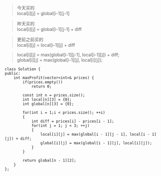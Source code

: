 >今天买的  
local[i][j] = global[i-1][j-1]

>昨天买的   
local[i][j] = global[i-1][j-1] + diff

>更前之前买的  
local[i][j] = local[i-1][j] + diff  

>local[i][j] = max(global[i-1][j-1], local[i-1][j]) + diff;  
global[i][j] = max(global[i-1][j], local[i][j]);


```
class Solution {
public:
    int maxProfit(vector<int>& prices) {
    	if(prices.empty())
    		return 0;

    	const int n = prices.size();
    	int local[n][3] = {0};
    	int global[n][3] = {0};

    	for(int i = 1;i < prices.size(); ++i)
    	{
    		int diff = prices[i] - prices[i - 1];
    		for(int j = 1; j < 3; ++j)
    		{
    			local[i][j] = max(global[i - 1][j - 1], local[i - 1][j]) + diff;
				global[i][j] = max(global[i - 1][j], local[i][j]);
    		}
    	}

    	return global[n - 1][2];
    }
};
```
